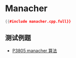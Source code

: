 # Manacher

```cpp
{{#include manacher.cpp.full}}
```

## 测试例题

- [P3805 manacher 算法](https://www.luogu.com.cn/problem/P3805)
